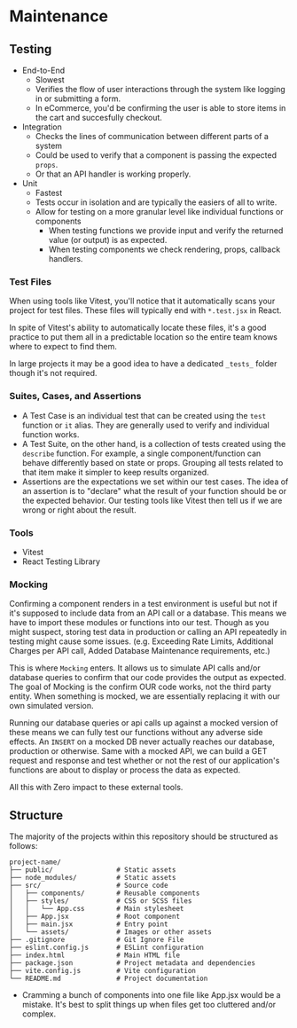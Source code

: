 # Maintenance

## Testing
- End-to-End
    - Slowest
    - Verifies the flow of user interactions through the system like logging in or submitting a form.
    - In eCommerce, you'd be confirming the user is able to store items in the cart and succesfully checkout. 
- Integration
    - Checks the lines of communication between different parts of a system
    - Could be used to verify that a component is passing the expected `props`.
    - Or that an API handler is working properly. 
- Unit
    - Fastest
    - Tests occur in isolation and are typically the easiers of all to write.
    - Allow for testing on a more granular level like individual functions or components
        - When testing functions we provide input and verify the returned value (or output) is as expected.
        - When testing components we check rendering, props, callback handlers.

    
### Test Files
When using tools like Vitest, you'll notice that it automatically scans your project for test files. 
These files will typically end with `*.test.jsx` in React. 

In spite of Vitest's ability to automatically locate these files, it's a good practice to put them all in a predictable location so the entire team knows where to expect to find them. 

In large projects it may be a good idea to have a dedicated `_tests_` folder though it's not required. 

### Suites, Cases, and Assertions
- A Test Case is an individual test that can be created using the `test` function or `it` alias. They are generally used to verify and individual function works. 
- A Test Suite, on the other hand, is a collection of tests created using the `describe` function. For example, a single component/function can behave differently based on state or props. Grouping all tests related to that item make it simpler to keep results organized.
- Assertions are the expectations we set within our test cases. The idea of an assertion is to "declare" what the result of your function should be or the expected behavior. Our testing tools like Vitest then tell us if we are wrong or right about the result.  

### Tools
- Vitest
- React Testing Library

### Mocking
Confirming a component renders in a test environment is useful but not if it's supposed to include data from an API call or a database. 
This means we have to import these modules or functions into our test.
Though as you might suspect, storing test data in production or calling an API repeatedly in testing might cause some issues. (e.g. Exceeding Rate Limits, Additional Charges per API call, Added Database Maintenance requirements, etc.)

This is where `Mocking` enters. It allows us to simulate API calls and/or database queries to confirm that our code provides the output as expected. 
The goal of Mocking is the confirm OUR code works, not the third party entity. When something is mocked, we are essentially replacing it with our own simulated version.

Running our database queries or api calls up against a mocked version of these means we can fully test our functions without any adverse side effects. 
An `INSERT` on a mocked DB never actually reaches our database, production or otherwise. 
Same with a mocked API, we can build a GET request and response and test whether or not the rest of our application's functions are about to display or process the data as expected. 


All this with Zero impact to these external tools.

## Structure
The majority of the projects within this repository should be structured as follows:

```
project-name/
├── public/                # Static assets
├── node_modules/          # Static assets
├── src/                   # Source code
│   ├── components/        # Reusable components
│   ├── styles/            # CSS or SCSS files
│   │   └── App.css        # Main stylesheet
│   ├── App.jsx            # Root component
│   ├── main.jsx           # Entry point
│   └── assets/            # Images or other assets
├── .gitignore             # Git Ignore File
├── eslint.config.js       # ESLint configuration
├── index.html             # Main HTML file
├── package.json           # Project metadata and dependencies
├── vite.config.js         # Vite configuration
└── README.md              # Project documentation
```
- Cramming a bunch of components into one file like App.jsx would be a mistake. It's best to split things up when files get too cluttered and/or complex. 